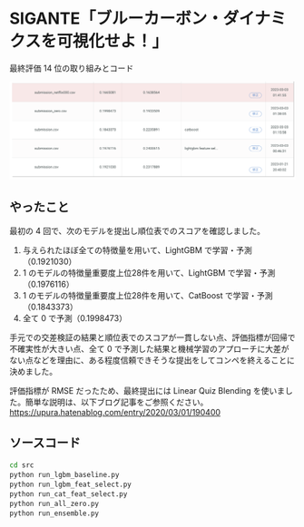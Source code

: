 # SIGANTE「ブルーカーボン・ダイナミクスを可視化せよ！」

最終評価 14 位の取り組みとコード

![img](./doc/submissions.png)

## やったこと

最初の 4 回で、次のモデルを提出し順位表でのスコアを確認しました。

1. 与えられたほぼ全ての特徴量を用いて、LightGBM で学習・予測（0.1921030）
1. 1 のモデルの特徴量重要度上位28件を用いて、LightGBM で学習・予測（0.1976116）
1. 1 のモデルの特徴量重要度上位28件を用いて、CatBoost で学習・予測（0.1843373）
1. 全て 0 で予測（0.1998473）

手元での交差検証の結果と順位表でのスコアが一貫しない点、評価指標が回帰で不確実性が大きい点、全て 0 で予測した結果と機械学習のアプローチに大差がない点などを理由に、ある程度信頼できそうな提出をしてコンペを終えることに決めました。

評価指標が RMSE だったため、最終提出には Linear Quiz Blending を使いました。簡単な説明は、以下ブログ記事をご参照ください。  
https://upura.hatenablog.com/entry/2020/03/01/190400 

## ソースコード

```bash
cd src
python run_lgbm_baseline.py
python run_lgbm_feat_select.py
python run_cat_feat_select.py
python run_all_zero.py
python run_ensemble.py
```

